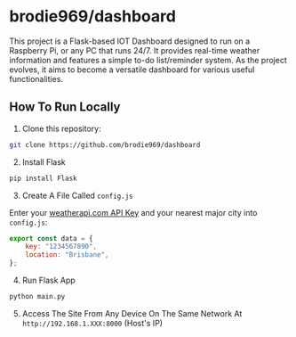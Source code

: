 # brodie969/dashboard

This project is a Flask-based IOT Dashboard designed to run on a Raspberry Pi, or any PC that runs 24/7. It provides real-time weather information and features a simple to-do list/reminder system. As the project evolves, it aims to become a versatile dashboard for various useful functionalities.

## How To Run Locally

1. Clone this repository:

```bash
git clone https://github.com/brodie969/dashboard
```

2. Install Flask

```bash
pip install Flask
```

3. Create A File Called `config.js`

Enter your [weatherapi.com API Key](https://www.weatherapi.com/) and your nearest major city into `config.js`:

```Javascript
export const data = {
    key: "1234567890",
    location: "Brisbane",
};
```

4. Run Flask App

```bash
python main.py
```

5. Access The Site From Any Device On The Same Network At `http://192.168.1.XXX:8000` (Host's IP)
